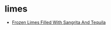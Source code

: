 # limes

 * [Frozen Limes Filled With Sangrita And Tequila](../../index/f/frozen-limes-filled-with-sangrita-and-tequila-201230.json)
